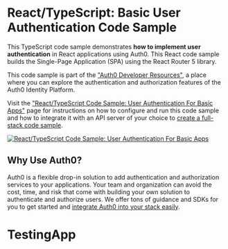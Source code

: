 # React/TypeScript: Basic User Authentication Code Sample

This TypeScript code sample demonstrates **how to implement user authentication** in React applications using Auth0. This React code sample builds the Single-Page Application (SPA) using the React Router 5 library.

This code sample is part of the ["Auth0 Developer Resources"](https://developer.auth0.com/resources), a place where you can explore the authentication and authorization features of the Auth0 Identity Platform.

Visit the ["React/TypeScript Code Sample: User Authentication For Basic Apps"](https://developer.auth0.com/resources/code-samples/spa/react/basic-authentication/v17-typescript-react-router-5) page for instructions on how to configure and run this code sample and how to integrate it with an API server of your choice to [create a full-stack code sample](https://developer.auth0.com/resources/code-samples/full-stack/hello-world/basic-access-control/spa).

[![React/TypeScript Code Sample: User Authentication For Basic Apps](https://cdn.auth0.com/blog/hub/code-samples/spa/react-typescript/basic-authentication.png)](https://developer.auth0.com/resources/code-samples/spa/react/basic-authentication/v17-typescript-react-router-5)

## Why Use Auth0?

Auth0 is a flexible drop-in solution to add authentication and authorization services to your applications. Your team and organization can avoid the cost, time, and risk that come with building your own solution to authenticate and authorize users. We offer tons of guidance and SDKs for you to get started and [integrate Auth0 into your stack easily](https://developer.auth0.com/resources/code-samples/full-stack).
# TestingApp
